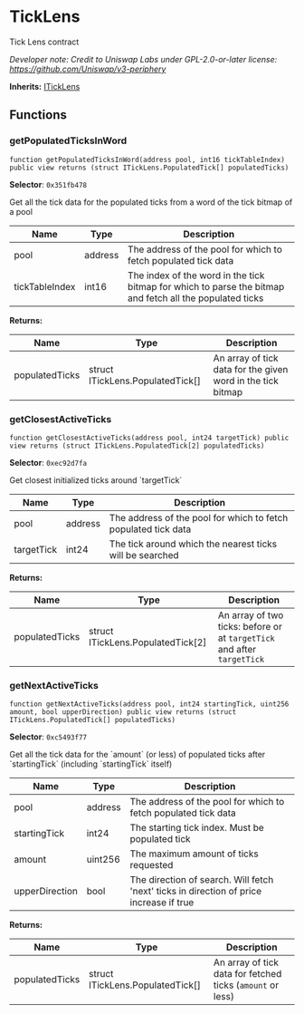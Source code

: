 # TickLens

Tick Lens contract

_Developer note: Credit to Uniswap Labs under GPL-2.0-or-later license: https://github.com/Uniswap/v3-periphery_

**Inherits:** [ITickLens](../contracts-api/Periphery/interfaces/ITickLens.md)

## Functions

### getPopulatedTicksInWord

```solidity
function getPopulatedTicksInWord(address pool, int16 tickTableIndex) public view returns (struct ITickLens.PopulatedTick[] populatedTicks)
```

**Selector**: `0x351fb478`

Get all the tick data for the populated ticks from a word of the tick bitmap of a pool

| Name           | Type    | Description                                                                                              |
| -------------- | ------- | -------------------------------------------------------------------------------------------------------- |
| pool           | address | The address of the pool for which to fetch populated tick data                                           |
| tickTableIndex | int16   | The index of the word in the tick bitmap for which to parse the bitmap and fetch all the populated ticks |

**Returns:**

| Name           | Type                              | Description                                                 |
| -------------- | --------------------------------- | ----------------------------------------------------------- |
| populatedTicks | struct ITickLens.PopulatedTick\[] | An array of tick data for the given word in the tick bitmap |

### getClosestActiveTicks

```solidity
function getClosestActiveTicks(address pool, int24 targetTick) public view returns (struct ITickLens.PopulatedTick[2] populatedTicks)
```

**Selector**: `0xec92d7fa`

Get closest initialized ticks around \`targetTick\`

| Name       | Type    | Description                                                    |
| ---------- | ------- | -------------------------------------------------------------- |
| pool       | address | The address of the pool for which to fetch populated tick data |
| targetTick | int24   | The tick around which the nearest ticks will be searched       |

**Returns:**

| Name           | Type                               | Description                                                             |
| -------------- | ---------------------------------- | ----------------------------------------------------------------------- |
| populatedTicks | struct ITickLens.PopulatedTick\[2] | An array of two ticks: before or at `targetTick` and after `targetTick` |

### getNextActiveTicks

```solidity
function getNextActiveTicks(address pool, int24 startingTick, uint256 amount, bool upperDirection) public view returns (struct ITickLens.PopulatedTick[] populatedTicks)
```

**Selector**: `0xc5493f77`

Get all the tick data for the \`amount\` (or less) of populated ticks after \`startingTick\` (including \`startingTick\` itself)

| Name           | Type    | Description                                                                             |
| -------------- | ------- | --------------------------------------------------------------------------------------- |
| pool           | address | The address of the pool for which to fetch populated tick data                          |
| startingTick   | int24   | The starting tick index. Must be populated tick                                         |
| amount         | uint256 | The maximum amount of ticks requested                                                   |
| upperDirection | bool    | The direction of search. Will fetch 'next' ticks in direction of price increase if true |

**Returns:**

| Name           | Type                              | Description                                                |
| -------------- | --------------------------------- | ---------------------------------------------------------- |
| populatedTicks | struct ITickLens.PopulatedTick\[] | An array of tick data for fetched ticks (`amount` or less) |
